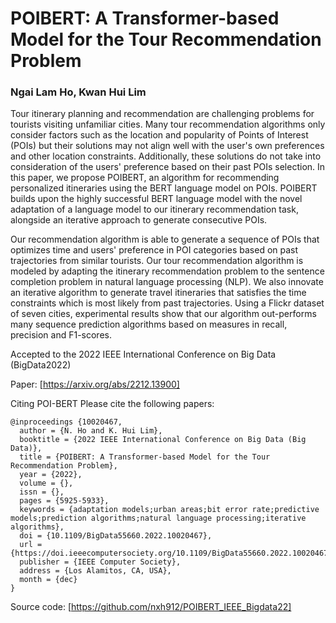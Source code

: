 # POIBERT: A Transformer-based Model for the Tour Recommendation Problem
### Ngai Lam Ho, Kwan Hui Lim


Tour itinerary planning and recommendation are challenging problems for tourists visiting unfamiliar cities. Many tour recommendation algorithms only consider factors such as the location and popularity of Points of Interest (POIs) but their solutions may not align well with the user's own preferences and other location constraints. Additionally, these solutions do not take into consideration of the users' preference based on their past POIs selection. In this paper, we propose POIBERT, an algorithm for recommending personalized itineraries using the BERT language model on POIs. POIBERT builds upon the highly successful BERT language model with the novel adaptation of a language model to our itinerary recommendation task, alongside an iterative approach to generate consecutive POIs.

Our recommendation algorithm is able to generate a sequence of POIs that optimizes time and users' preference in POI categories based on past trajectories from similar tourists. Our tour recommendation algorithm is modeled by adapting the itinerary recommendation problem to the sentence completion problem in natural language processing (NLP). We also innovate an iterative algorithm to generate travel itineraries that satisfies the time constraints which is most likely from past trajectories. Using a Flickr dataset of seven cities, experimental results show that our algorithm out-performs many sequence prediction algorithms based on measures in recall, precision and F1-scores.

Accepted to the 2022 IEEE International Conference on Big Data (BigData2022)

Paper: [https://arxiv.org/abs/2212.13900]

Citing POI-BERT
Please cite the following papers:
```
@inproceedings {10020467,
  author = {N. Ho and K. Hui Lim},
  booktitle = {2022 IEEE International Conference on Big Data (Big Data)},
  title = {POIBERT: A Transformer-based Model for the Tour Recommendation Problem},
  year = {2022},
  volume = {},
  issn = {},
  pages = {5925-5933},
  keywords = {adaptation models;urban areas;bit error rate;predictive models;prediction algorithms;natural language processing;iterative algorithms},
  doi = {10.1109/BigData55660.2022.10020467},
  url = {https://doi.ieeecomputersociety.org/10.1109/BigData55660.2022.10020467},
  publisher = {IEEE Computer Society},
  address = {Los Alamitos, CA, USA},
  month = {dec}
}
```

Source code: [https://github.com/nxh912/POIBERT_IEEE_Bigdata22]

<html>
<!-- Google tag (gtag.js) -->
<script async src="https://www.googletagmanager.com/gtag/js?id=G-BV7ZH9EX4G"></script>
<script>
  window.dataLayer = window.dataLayer || [];
  function gtag(){dataLayer.push(arguments);}
  gtag('js', new Date());

  gtag('config', 'G-BV7ZH9EX4G');
</script>
</html>
